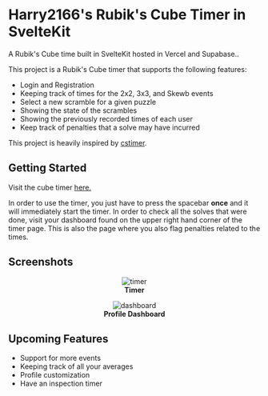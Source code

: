 # Harry2166's Rubik's Cube Timer in SvelteKit
A Rubik's Cube time built in SvelteKit hosted in Vercel and Supabase.. 

This project is a Rubik's Cube timer that supports the following features:
- Login and Registration
- Keeping track of times for the 2x2, 3x3, and Skewb events
- Select a new scramble for a given puzzle
- Showing the state of the scrambles
- Showing the previously recorded times of each user
- Keep track of penalties that a solve may have incurred

This project is heavily inspired by <a href="https://cstimer.net">cstimer</a>.

## Getting Started
Visit the cube timer <a href="https://harry2166-cube-timer.vercel.app">here.</a>

In order to use the timer, you just have to press the spacebar **once** and it will immediately start the timer. In order to check all the solves that were done, visit your dashboard found on the upper right hand corner of the timer page. This is also the page where you also flag penalties related to the times.

## Screenshots
<p align="center">
    <img src="https://github.com/user-attachments/assets/bc0b422c-5d9f-4887-b965-bb0bf14d6188" alt="timer">
    <br>
    <b>Timer</b>
</p>

<p align="center">
    <img src="https://github.com/user-attachments/assets/54f96e89-d2b7-415f-9440-17aad5a13449" alt="dashboard">
    <br>
    <b>Profile Dashboard</b>
</p>


## Upcoming Features
- Support for more events
- Keeping track of all your averages
- Profile customization
- Have an inspection timer

